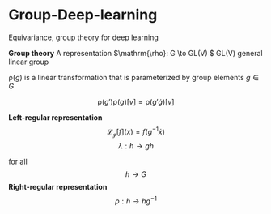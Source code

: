 # Group-Deep-learning
Equivariance, group theory for deep learning

**Group theory**
A representation $\mathrm{\rho}: G \to GL(V) $ 
GL(V) general linear group

$\mathrm{\rho}(g)$ is a linear transformation that is parameterized by group elements $g\in G$

$$\mathrm{\rho}(g')\mathrm{\rho}(g)[v]= \mathrm{\rho}(g'\dot g)[v]$$

**Left-regular representation**
$$\mathscr{L_{g}} [f] (x) = f(g^{-1}\dot x)$$
$$\lambda : h \to gh$$

for all $$h \to G$$
**Right-regular representation**
$$\rho : h \to hg^{-1}$$


